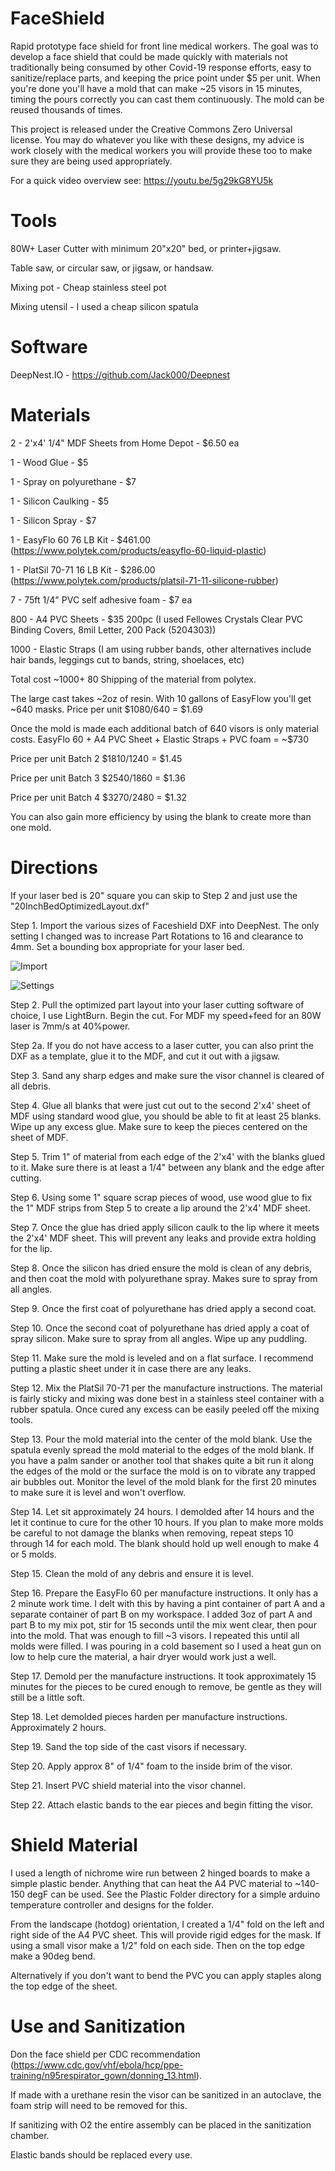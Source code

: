 # FaceShield

Rapid prototype face shield for front line medical workers. The goal was to develop a face shield that could be made quickly with materials not traditionally being consumed by other Covid-19 response efforts, easy to sanitize/replace parts, and keeping the price point under $5 per unit. When you're done you'll have a mold that can make ~25 visors in 15 minutes, timing the pours correctly you can cast them continuously. The mold can be reused thousands of times.

This project is released under the Creative Commons Zero Universal license. You may do whatever you like with these designs, my advice is work closely with the medical workers you will provide these too to make sure they are being used appropriately.

For a quick video overview see: https://youtu.be/5g29kG8YU5k

# Tools

80W+ Laser Cutter with minimum 20"x20" bed, or printer+jigsaw.

Table saw, or circular saw, or jigsaw, or handsaw.

Mixing pot - Cheap stainless steel pot

Mixing utensil - I used a cheap silicon spatula


# Software


DeepNest.IO - https://github.com/Jack000/Deepnest


# Materials


2 - 2'x4' 1/4" MDF Sheets from Home Depot - $6.50 ea

1 - Wood Glue - $5

1 - Spray on polyurethane - $7

1 - Silicon Caulking - $5

1 - Silicon Spray - $7

1 - EasyFlo 60 76 LB Kit - $461.00 (https://www.polytek.com/products/easyflo-60-liquid-plastic)

1 - PlatSil 70-71 16 LB Kit - $286.00 (https://www.polytek.com/products/platsil-71-11-silicone-rubber)

7 - 75ft 1/4" PVC self adhesive foam - $7 ea

800 - A4 PVC Sheets - $35 200pc (I used Fellowes Crystals Clear PVC Binding Covers, 8mil Letter, 200 Pack (5204303))

1000 - Elastic Straps (I am using rubber bands, other alternatives include hair bands, leggings cut to bands, string, shoelaces, etc)


Total cost ~$1000 + ~$80 Shipping of the material from polytex.


The large cast takes ~2oz of resin. With 10 gallons of EasyFlow you'll get ~640 masks. 
Price per unit $1080/640 = $1.69


Once the mold is made each additional batch of 640 visors is only material costs. EasyFlo 60 + A4 PVC Sheet + Elastic Straps + PVC foam = ~$730


Price per unit Batch 2 $1810/1240 = $1.45

Price per unit Batch 3 $2540/1860 = $1.36

Price per unit Batch 4 $3270/2480 = $1.32


You can also gain more efficiency by using the blank to create more than one mold.




# Directions


If your laser bed is 20" square you can skip to Step 2 and just use the "20InchBedOptimizedLayout.dxf"

Step 1. Import the various sizes of Faceshield DXF into DeepNest. The only setting I changed was to increase Part Rotations to 16 and clearance to 4mm. Set a bounding box appropriate for your laser bed.

![Import](https://github.com/jtubb/FaceShield/blob/master/images/DeepNestImport.png)

![Settings](https://github.com/jtubb/FaceShield/blob/master/images/DeepNestSettings.png)

Step 2. Pull the optimized part layout into your laser cutting software of choice, I use LightBurn. Begin the cut. For MDF my speed+feed for an 80W laser is 7mm/s at 40%power.

Step 2a. If you do not have access to a laser cutter, you can also print the DXF as a template, glue it to the MDF, and cut it out with a jigsaw.

Step 3. Sand any sharp edges and make sure the visor channel is cleared of all debris.

Step 4. Glue all blanks that were just cut out to the second 2'x4' sheet of MDF using standard wood glue, you should be able to fit at least 25 blanks. Wipe up any excess glue. Make sure to keep the pieces centered on the sheet of MDF.

Step 5. Trim 1" of material from each edge of the 2'x4' with the blanks glued to it. Make sure there is at least a 1/4" between any blank and the edge after cutting.

Step 6. Using some 1" square scrap pieces of wood, use wood glue to fix the 1" MDF strips from Step 5 to create a lip around the 2'x4' MDF sheet.

Step 7. Once the glue has dried apply silicon caulk to the lip where it meets the 2'x4' MDF sheet. This will prevent any leaks and provide extra holding for the lip.

Step 8. Once the silicon has dried ensure the mold is clean of any debris, and then coat the mold with polyurethane spray. Makes sure to spray from all angles.

Step 9. Once the first coat of polyurethane has dried apply a second coat.

Step 10. Once the second coat of polyurethane has dried apply a coat of spray silicon. Make sure to spray from all angles. Wipe up any puddling.

Step 11. Make sure the mold is leveled and on a flat surface. I recommend putting a plastic sheet under it in case there are any leaks.

Step 12. Mix the PlatSil 70-71 per the manufacture instructions. The material is fairly sticky and mixing was done best in a stainless steel container with a rubber spatula. Once cured any excess can be easily peeled off the mixing tools.

Step 13. Pour the mold material into the center of the mold blank. Use the spatula evenly spread the mold material to the edges of the mold blank. If you have a palm sander or another tool that shakes quite a bit run it along the edges of the mold or the surface the mold is on to vibrate any trapped air bubbles out. Monitor the level of the mold blank for the first 20 minutes to make sure it is level and won't overflow.

Step 14. Let sit approximately 24 hours. I demolded after 14 hours and the let it continue to cure for the other 10 hours. If you plan to make more molds be careful to not damage the blanks when removing, repeat steps 10 through 14 for each mold. The blank should hold up well enough to make 4 or 5 molds.

Step 15. Clean the mold of any debris and ensure it is level.

Step 16. Prepare the EasyFlo 60 per manufacture instructions. It only has a 2 minute work time. I delt with this by having a pint container of part A and a separate container of part B on my workspace. I added 3oz of part A and part B to my mix pot, stir for 15 seconds until the mix went clear, then pour into the mold. That was enough to fill ~3 visors. I repeated this until all molds were filled. I was pouring in a cold basement so I used a heat gun on low to help cure the material, a hair dryer would work just a well.

Step 17. Demold per the manufacture instructions. It took approximately 15 minutes for the pieces to be cured enough to remove, be gentle as they will still be a little soft.

Step 18. Let demolded pieces harden per manufacture instructions. Approximately 2 hours.

Step 19. Sand the top side of the cast visors if necessary.

Step 20. Apply approx 8" of 1/4" foam to the inside brim of the visor.

Step 21. Insert PVC shield material into the visor channel.

Step 22. Attach elastic bands to the ear pieces and begin fitting the visor.



# Shield Material

I used a length of nichrome wire run between 2 hinged boards to make a simple plastic bender. Anything that can heat the A4 PVC material to ~140-150 degF can be used. See the Plastic Folder directory for a simple arduino temperature controller and designs for the folder.

From the landscape (hotdog) orientation, I created a 1/4" fold on the left and right side of the A4 PVC sheet. This will provide rigid edges for the mask. If using a small visor make a 1/2" fold on each side. Then on the top edge make a 90deg bend.

Alternatively if you don't want to bend the PVC you can apply staples along the top edge of the sheet.




# Use and Sanitization

Don the face shield per CDC recommendation (https://www.cdc.gov/vhf/ebola/hcp/ppe-training/n95respirator_gown/donning_13.html).


If made with a urethane resin the visor can be sanitized in an autoclave, the foam strip will need to be removed for this.


If sanitizing with O2 the entire assembly can be placed in the sanitization chamber.


Elastic bands should be replaced every use.
